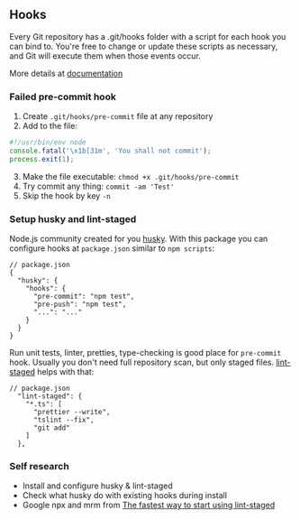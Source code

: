 ## Hooks

Every Git repository has a .git/hooks folder with a script for each hook you can bind to.
You're free to change or update these scripts as necessary, and Git will execute them when those events occur.

More details at [documentation](https://git-scm.com/docs/githooks)

### Failed pre-commit hook

1. Create `.git/hooks/pre-commit` file at any repository
2. Add to the file:
```javascript
#!/usr/bin/env node
console.fatal('\x1b[31m', 'You shall not commit');
process.exit(1);
```
3. Make the file executable:
`chmod +x .git/hooks/pre-commit`
4. Try commit any thing: `commit -am 'Test'`
5. Skip the hook by key `-n`

### Setup husky and lint-staged

Node.js community created for you [husky](https://www.npmjs.com/package/husky).
With this package you can configure hooks at `package.json` similar to `npm scripts`:
```json5
// package.json
{
  "husky": {
    "hooks": {
      "pre-commit": "npm test",
      "pre-push": "npm test",
      "...": "..."
    }
  }
}
```

Run unit tests, linter, pretties, type-checking is good place for `pre-commit` hook.
Usually you don't need full repository scan, but only staged files.
[lint-staged](https://www.npmjs.com/package/lint-staged) helps with that:
```json5
// package.json
  "lint-staged": {
    "*.ts": [
      "prettier --write",
      "tslint --fix",
      "git add"
    ]
  },
```

### Self research

- Install and configure husky & lint-staged
- Check what husky do with existing hooks during install
- Google npx and mrm from [The fastest way to start using lint-staged](https://github.com/okonet/lint-staged#installation-and-setup)
